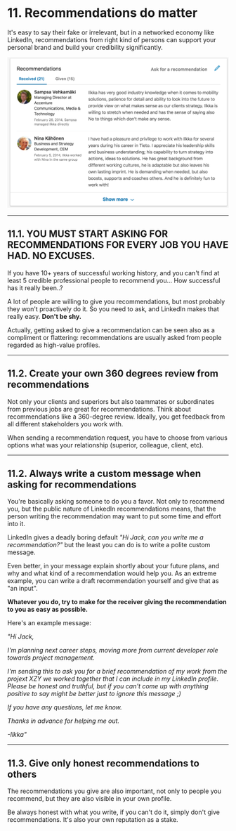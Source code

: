 # 11. Recommendations do matter

It's easy to say their fake or irrelevant, but in a networked economy like LinkedIn, recommendations from right kind of persons can support your personal brand and build your credibility significantly.  

![recommendations](pics/recommendations.png)

---

## 11.1. YOU MUST START ASKING FOR RECOMMENDATIONS FOR EVERY JOB YOU HAVE HAD. NO EXCUSES.

If you have 10+ years of successful working history, and you can't find at least 5 credible professional people to recommend you... How successful has it really been..? 

A lot of people are willing to give you recommendations, but most probably they won't proactively do it. So you need to ask, and LinkedIn makes that really easy. **Don't be shy.**

Actually, getting asked to give a recommendation can be seen also as a compliment or flattering: recommendations are usually asked from people regarded as high-value profiles.

---

## 11.2. Create your own 360 degrees review from recommendations

Not only your clients and superiors but also teammates or subordinates from previous jobs are great for recommendations. Think about recommendations like a 360-degree review. Ideally, you get feedback from all different stakeholders you work with.

When sending a recommendation request, you have to choose from various options what was your relationship (superior, colleague, client, etc).

---

## 11.2. Always write a custom message when asking for recommendations

You're basically asking someone to do you a favor. Not only to recommend you, but the public nature of LinkedIn recommendations means, that the person writing the recommendation may want to put some time and effort into it.

LinkedIn gives a deadly boring default *"Hi Jack, can you write me a recommendation?"* but the least you can do is to write a polite custom message.

Even better, in your message explain shortly about your future plans, and why and what kind of a recommendation would help you. As an extreme example, you can write a draft recommendation yourself and give that as "an input".

**Whatever you do, try to make for the receiver giving the recommendation to you as easy as possible.**

Here's an example message:

*"Hi Jack,*

*I'm planning next career steps, moving more from current developer role towards project management.*

*I'm sending this to ask you for a brief recommendation of my work from the projext XZY we worked together that I can include in my LinkedIn profile. Please be honest and truthful, but if you can't come up with anything positive to say might be better just to ignore this message ;)*

*If you have any questions, let me know.*

*Thanks in advance for helping me out.*

*-Ilkka"*

---

## 11.3. Give only honest recommendations to others

The recommendations you give are also important, not only to people you recommend, but they are also visible in your own profile.

Be always honest with what you write, if you can't do it, simply don't give recommendations. It's also your own reputation as a stake.
